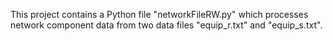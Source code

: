 This project contains a Python file "networkFileRW.py" which processes 
network component data from two data files "equip_r.txt" and "equip_s.txt".